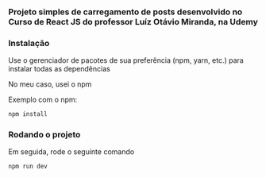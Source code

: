 ### Projeto simples de carregamento de posts desenvolvido no Curso de React JS do professor Luíz Otávio Miranda, na Udemy

### Instalação

Use o gerenciador de pacotes de sua preferência (npm, yarn, etc.) para instalar todas as dependências

No meu caso, usei o npm

Exemplo com o npm:

```bash
npm install
```

### Rodando o projeto

Em seguida, rode o seguinte comando

```bash
npm run dev
```
